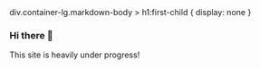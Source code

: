 <styles>
  div.container-lg.markdown-body > h1:first-child { display: none }
 </styles>

<link rel="stylesheet" href="https://stackpath.bootstrapcdn.com/bootstrap/4.4.1/css/bootstrap.min.css" integrity="sha384-Vkoo8x4CGsO3+Hhxv8T/Q5PaXtkKtu6ug5TOeNV6gBiFeWPGFN9MuhOf23Q9Ifjh" crossorigin="anonymous">

### Hi there 👋

<div class="alert alert-primary" role="alert">
  This site is heavily under progress!
</div>
